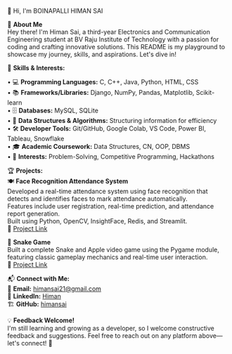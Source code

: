 👋 Hi, I'm BOINAPALLI HIMAN SAI

📌 **About Me**  
Hey there! I'm Himan Sai, a third-year Electronics and Communication Engineering student at BV Raju Institute of Technology with a passion for coding and crafting innovative solutions. This README is my playground to showcase my journey, skills, and aspirations. Let's dive in!


🚀 **Skills & Interests:**

• 💻 **Programming Languages:** C, C++, Java, Python, HTML, CSS  
• 📚 **Frameworks/Libraries:** Django, NumPy, Pandas, Matplotlib, Scikit-learn  
• 🗄️ **Databases:** MySQL, SQLite  
• 🧩 **Data Structures & Algorithms:** Structuring information for efficiency  
• 🛠️ **Developer Tools:** Git/GitHub, Google Colab, VS Code, Power BI, Tableau, Snowflake  
• 🎓 **Academic Coursework:** Data Structures, CN, OOP, DBMS  
• 🎯 **Interests:** Problem-Solving, Competitive Programming, Hackathons


🏆 **Projects:**  
🍽️ **Face Recognition Attendance System**  
Developed a real-time attendance system using face recognition that detects and identifies faces to mark attendance automatically.  
Features include user registration, real-time prediction, and attendance report generation.  
Built using Python, OpenCV, InsightFace, Redis, and Streamlit.  
🔗 [Project Link](https://github.com/himansai/attendance-system-ap.git)


🐍 **Snake Game**    
Built a complete Snake and Apple video game using the Pygame module, featuring classic gameplay mechanics and real-time user interaction.  
🔗 [Project Link](https://github.com/himansai/Python_Project.git)
 

📬 **Connect with Me:**  
📧 **Email:** himansai21@gmail.com  
💼 **LinkedIn:** [Himan](#)    
🏗️ **GitHub:** [himansai](https://github.com/himansai)  

💡 **Feedback Welcome!**  
I'm still learning and growing as a developer, so I welcome constructive feedback and suggestions. Feel free to reach out on any platform above—let's connect! 🚀
